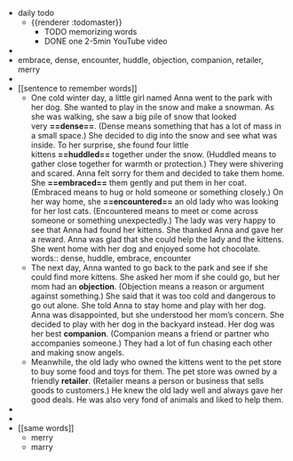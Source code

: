 - daily todo
	- {{renderer :todomaster}}
		- TODO memorizing words
		- DONE one 2-5min YouTube video
-
- embrace, dense, encounter, huddle, objection, companion, retailer, merry
-
- [[sentence to remember words]]
	- One cold winter day, a little girl named Anna went to the park with her dog. She wanted to play in the snow and make a snowman. As she was walking, she saw a big pile of snow that looked very **==dense==**. (Dense means something that has a lot of mass in a small space.) She decided to dig into the snow and see what was inside. To her surprise, she found four little kittens **==huddled==** together under the snow. (Huddled means to gather close together for warmth or protection.) They were shivering and scared. Anna felt sorry for them and decided to take them home. She **==embraced==** them gently and put them in her coat. (Embraced means to hug or hold someone or something closely.) On her way home, she **==encountered==** an old lady who was looking for her lost cats. (Encountered means to meet or come across someone or something unexpectedly.) The lady was very happy to see that Anna had found her kittens. She thanked Anna and gave her a reward. Anna was glad that she could help the lady and the kittens. She went home with her dog and enjoyed some hot chocolate.
	  words:: dense, huddle, embrace, encounter
	- The next day, Anna wanted to go back to the park and see if she could find more kittens. She asked her mom if she could go, but her mom had an **objection**. (Objection means a reason or argument against something.) She said that it was too cold and dangerous to go out alone. She told Anna to stay home and play with her dog. Anna was disappointed, but she understood her mom’s concern. She decided to play with her dog in the backyard instead. Her dog was her best **companion**. (Companion means a friend or partner who accompanies someone.) They had a lot of fun chasing each other and making snow angels.
	- Meanwhile, the old lady who owned the kittens went to the pet store to buy some food and toys for them. The pet store was owned by a friendly **retailer**. (Retailer means a person or business that sells goods to customers.) He knew the old lady well and always gave her good deals. He was also very fond of animals and liked to help them.
-
-
- [[same words]]
	- merry
	- marry